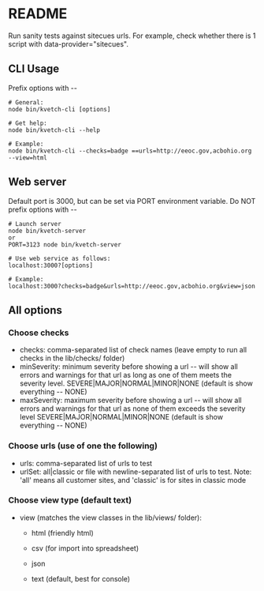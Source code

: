 # README #

Run sanity tests against sitecues urls. For example, check whether there is 1 script with data-provider="sitecues".

## CLI Usage ##

Prefix options with --

```
# General:
node bin/kvetch-cli [options]

# Get help:
node bin/kvetch-cli --help

# Example:
node bin/kvetch-cli --checks=badge ==urls=http://eeoc.gov,acbohio.org --view=html
```

## Web server ##
Default port is 3000, but can be set via PORT environment variable.
Do NOT prefix options with --
```
# Launch server
node bin/kvetch-server
or
PORT=3123 node bin/kvetch-server

# Use web service as follows:
localhost:3000?[options]

# Example:
localhost:3000?checks=badge&urls=http://eeoc.gov,acbohio.org&view=json
```

## All options ##

### Choose checks ###
* checks: comma-separated list of check names (leave empty to run all checks in the lib/checks/ folder)
* minSeverity: minimum severity before showing a url -- will show all errors and warnings for that url as long as one of them meets the severity level.
  SEVERE|MAJOR|NORMAL|MINOR|NONE (default is show everything -- NONE)
* maxSeverity: maximum severity before showing a url -- will show all errors and warnings for that url as none of them exceeds the severity level
  SEVERE|MAJOR|NORMAL|MINOR|NONE (default is show everything -- NONE)

### Choose urls (use of one the following) ###
* urls: comma-separated list of urls to test
* urlSet: all|classic or file with newline-separated list of urls to test.
  Note: 'all' means all customer sites, and 'classic' is for sites in classic mode

### Choose view type (default text) ###
* view (matches the view classes in the lib/views/ folder):

    * html (friendly html)

    * csv (for import into spreadsheet)

    * json

    * text (default, best for console)

